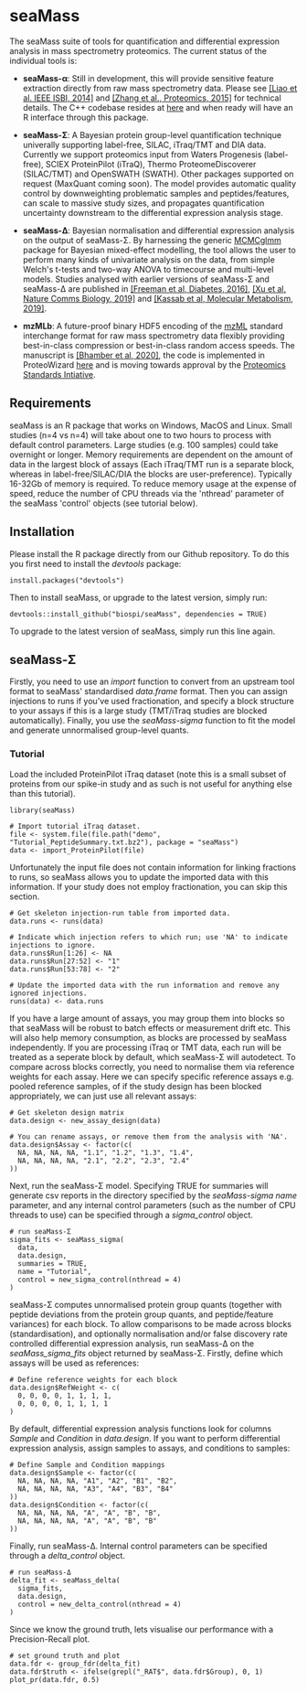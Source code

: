 # seaMass
The seaMass suite of tools for quantification and differential expression analysis in mass spectrometry proteomics. The current status of the individual tools is:

- **seaMass-α**: Still in development, this will provide sensitive feature extraction directly from raw mass spectrometry data. Please see [[Liao et al. IEEE ISBI, 2014]](https://doi.org/10.1109/ISBI.2014.6868123) and [[Zhang et al., Proteomics, 2015]](https://doi.org/10.1002/pmic.201400428) for technical details. The C++ codebase resides at [here](https://github.com/biospi/seaMass-alpha) and when ready will have an R interface through this package.

- **seaMass-Σ**: A Bayesian protein group-level quantification technique univerally supporting label-free, SILAC, iTraq/TMT and DIA data. Currently we support proteomics input from Waters Progenesis (label-free), SCIEX ProteinPilot (iTraQ), Thermo ProteomeDiscoverer (SILAC/TMT) and OpenSWATH (SWATH). Other packages supported on request (MaxQuant coming soon). The model provides automatic quality control by downweighting problematic samples and peptides/features, can scale to massive study sizes, and propagates quantification uncertainty downstream to the differential expression analysis stage. 

- **seaMass-Δ**: Bayesian normalisation and differential expression analysis on the output of seaMass-Σ. By harnessing the generic [MCMCglmm](https://cran.r-project.org/web/packages/MCMCglmm) package for Bayesian mixed-effect modelling, the tool allows the user to perform many kinds of univariate analysis on the data, from simple Welch's t-tests and two-way ANOVA to timecourse and multi-level models. Studies analysed with earlier versions of seaMass-Σ and seaMass-Δ are published in [[Freeman et al, Diabetes, 2016]](	
https://doi.org/10.2337/db15-0835), [[Xu et al, Nature Comms Biology, 2019]](https://doi.org/10.1038/s42003-018-0254-9) and [[Kassab et al, Molecular Metabolism, 2019]](	
https://doi.org/10.1016/j.molmet.2019.08.003).

- **mzMLb**: A future-proof binary HDF5 encoding of the [mzML](http://www.psidev.info/mzML) standard interchange format for raw mass spectrometry data flexibly providing best-in-class compression or best-in-class random access speeds. The manuscript is [[Bhamber et al, 2020]](https://www.biorxiv.org/content/10.1101/2020.02.13.947218v1), the code is implemented in ProteoWizard [here](https://github.com/biospi/pwiz) and is moving towards approval by the [Proteomics Standards Intiative](http://www.psidev.info/).  

## Requirements

seaMass is an R package that works on Windows, MacOS and Linux. Small studies (n=4 vs n=4) will take about one to two hours to process with default control parameters. Large studies (e.g. 100 samples) could take overnight or longer. Memory requirements are dependent on the amount of data in the largest block of assays (Each iTraq/TMT run is a separate block, whereas in label-free/SILAC/DIA the blocks are user-preference). Typically 16-32Gb of memory is required. To reduce memory usage at the expense of speed, reduce the number of CPU threads via the 'nthread' parameter of the seaMass 'control' objects (see tutorial below).

## Installation

Please install the R package directly from our Github repository. To do this you first need to install the *devtools* package: 

```
install.packages("devtools")
```

Then to install seaMass, or upgrade to the latest version, simply run:

```
devtools::install_github("biospi/seaMass", dependencies = TRUE)
```

To upgrade to the latest version of seaMass, simply run this line again.

## seaMass-Σ

Firstly, you need to use an *import* function to convert from an upstream tool format to seaMass' standardised *data.frame* format. Then you can assign injections to runs if you've used fractionation, and specify a block structure to your assays if this is a large study (TMT/iTraq studies are blocked automatically). Finally, you use the *seaMass-sigma* function to fit the model and generate unnormalised group-level quants.

### Tutorial

Load the included ProteinPilot iTraq dataset (note this is a small subset of proteins from our spike-in study and as such is not useful for anything else than this tutorial).

```
library(seaMass)

# Import tutorial iTraq dataset.
file <- system.file(file.path("demo", "Tutorial_PeptideSummary.txt.bz2"), package = "seaMass")
data <- import_ProteinPilot(file)
```

Unfortunately the input file does not contain information for linking fractions to runs, so seaMass allows you to update the imported data with this information. If your study does not employ fractionation, you can skip this section.

```
# Get skeleton injection-run table from imported data.
data.runs <- runs(data)

# Indicate which injection refers to which run; use 'NA' to indicate injections to ignore.
data.runs$Run[1:26] <- NA
data.runs$Run[27:52] <- "1"
data.runs$Run[53:78] <- "2"

# Update the imported data with the run information and remove any ignored injections.
runs(data) <- data.runs
```

If you have a large amount of assays, you may group them into blocks so that seaMass will be robust to batch effects or measurement drift etc. This will also help memory consumption, as blocks are processed by seaMass independently. If you are processing iTraq or TMT data, each run will be treated as a seperate block by default, which seaMass-Σ will autodetect. To compare across blocks correctly, you need to normalise them via reference weights for each assay. Here we can specify specific reference assays e.g. pooled reference samples, of if the study design has been blocked appropriately, we can just use all relevant assays:

```
# Get skeleton design matrix
data.design <- new_assay_design(data)

# You can rename assays, or remove them from the analysis with 'NA'.
data.design$Assay <- factor(c(
  NA, NA, NA, NA, "1.1", "1.2", "1.3", "1.4",
  NA, NA, NA, NA, "2.1", "2.2", "2.3", "2.4"
))
```

Next, run the seaMass-Σ model. Specifying TRUE for summaries will generate csv reports in the directory specified by the *seaMass-sigma* *name* parameter, and any internal control parameters (such as the number of CPU threads to use) can be specified through a *sigma_control* object. 

```
# run seaMass-Σ
sigma_fits <- seaMass_sigma(
  data,
  data.design,
  summaries = TRUE,
  name = "Tutorial",
  control = new_sigma_control(nthread = 4)
)
```

seaMass-Σ computes unnormalised protein group quants (together with peptide deviations from the protein group quants, and peptide/feature variances) for each block. To allow comparisons to be made across blocks (standardisation), and optionally normalisation and/or false discovery rate controlled differential expression analysis, run seaMass-Δ on the *seaMass_sigma_fits* object returned by seaMass-Σ. Firstly, define which assays will be used as references: 

```
# Define reference weights for each block
data.design$RefWeight <- c(
  0, 0, 0, 0, 1, 1, 1, 1,
  0, 0, 0, 0, 1, 1, 1, 1
)
```

By default, differential expression analysis functions look for columns *Sample* and *Condition* in *data.design*. If you want to perform differential expression analysis, assign samples to assays, and conditions to samples:

```
# Define Sample and Condition mappings
data.design$Sample <- factor(c(
  NA, NA, NA, NA, "A1", "A2", "B1", "B2",
  NA, NA, NA, NA, "A3", "A4", "B3", "B4"
))
data.design$Condition <- factor(c(
  NA, NA, NA, NA, "A", "A", "B", "B",
  NA, NA, NA, NA, "A", "A", "B", "B"
))
```

Finally, run seaMass-Δ. Internal control parameters can be specified through a *delta_control* object. 

```
# run seaMass-Δ
delta_fit <- seaMass_delta(
  sigma_fits,
  data.design,
  control = new_delta_control(nthread = 4)
)
```

Since we know the ground truth, lets visualise our performance with a Precision-Recall plot.

```
# set ground truth and plot
data.fdr <- group_fdr(delta_fit)
data.fdr$truth <- ifelse(grepl("_RAT$", data.fdr$Group), 0, 1)
plot_pr(data.fdr, 0.5)
```
